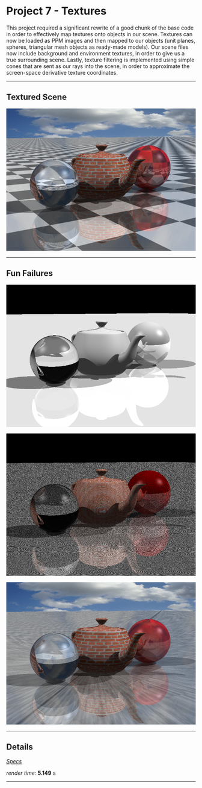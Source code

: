 Project 7 - Textures
====================

This project required a significant rewrite of a good chunk of the base code in order to effectively map textures onto objects in our scene. Textures can now be loaded as PPM images and then mapped to our objects (unit planes, spheres, triangular mesh objects as ready-made models). Our scene files now include background and environment textures, in order to give us a true surrounding scene. Lastly, texture filtering is implemented using simple cones that are sent as our rays into the scene, in order to approximate the screen-space derivative texture coordinates.


- - -


Textured Scene
--------------

![](images/prj7/texturing.png)

- - -

Fun Failures
------------

![](images/prj7/clean.png)

![](images/prj7/hit-coord.png)

![](images/prj7/trippy.png)

- - -

Details
-------

[*Specs*](specs.html)

*render time:* **5.149** s

- - -
